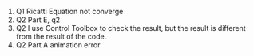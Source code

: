 1. Q1 Ricatti Equation not converge
2. Q2 Part E, q2
3. Q2 I use Control Toolbox to check the result, but the result is different from the result of the code.
4. Q2 Part A animation error
